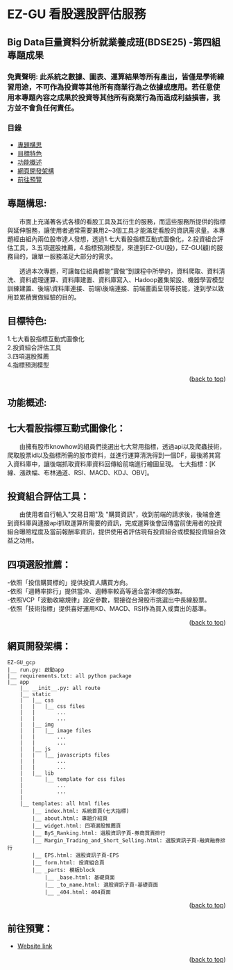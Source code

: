 # EZ-GU 看股選股評估服務
## Big Data巨量資料分析就業養成班(BDSE25) -第四組專題成果

### 免責聲明: 此系統之數據、圖表、運算結果等所有產出，皆僅是學術練習用途，不可作為投資等其他所有商業行為之依據或應用。若任意使用本專題內容之成果於投資等其他所有商業行為而造成利益損害，我方並不會負任何責任。

### 目錄

- [專題構思](#專題構思)
- [目標特色](#目標特色)
- [功能概述](#功能概述)
- [網頁開發架構](#網頁開發架構)
- [前往預覽](#前往預覽)

 

## 專題構思:

　　市面上充滿著各式各樣的看股工具及其衍生的服務，而這些服務所提供的指標與延伸服務，讓使用者通常需要兼用2~3個工具才能滿足看股的資訊需求量。本專題經由組內兩位股市達人發想，透過1.七大看股指標互動式圖像化，2.投資組合評估工具，3.五項選股推薦，4.指標預測模型，來達到EZ-GU(股)，EZ-GU(顧)的服務目的，讓單一服務滿足大部分的需求。

　　透過本次專題，可讓每位組員都能”實做”到課程中所學的，資料爬取、資料清洗、資料處理運算、資料庫建置、資料庫寫入、Hadoop叢集架設、機器學習模型訓練建置、後端\資料庫連接、前端\後端連接、前端畫面呈現等技能，達到學以致用並累積實做經驗的目的。


## 目標特色:

1.七大看股指標互動式圖像化  
2.投資組合評估工具  
3.四項選股推薦  
4.指標預測模型  

<p align="right">(<a href="#top">back to top</a>)</p>



## 功能概述:

## 七大看股指標互動式圖像化：

　　由擁有股市knowhow的組員們挑選出七大常用指標，透過api以及爬蟲技術，爬取股票id以及指標所需的股市資料，並進行運算清洗得到一個DF，最後將其寫入資料庫中，讓後端抓取資料庫資料回傳給前端進行繪圖呈現。
七大指標：[K線、漲跌幅、布林通道、RSI、MACD、KDJ、OBV]。


## 投資組合評估工具：

　　由使用者自行輸入"交易日期"及 "購買資訊"，收到前端的請求後，後端會進到資料庫與連接api抓取運算所需要的資訊，完成運算後會回傳當前使用者的投資組合曝險程度及當前報酬率資訊，提供使用者評估現有投資組合或模擬投資組合效益之功用。


## 四項選股推薦：

-依照「投信購買標的」提供投資人購買方向。  
-依照「週轉率排行」提供當沖、週轉率較高等適合當沖標的族群。  
-依照VCP「波動收縮規律」設定參數，間接從台灣股市挑選出中長線股票。  
-依照「技術指標」提供喜好運用KD、MACD、RSI作為買入或賣出的基準。  

<p align="right">(<a href="#top">back to top</a>)</p>



## 網頁開發架構：

```
EZ-GU_gcp
|__ run.py: 啟動app
|__ requirements.txt: all python package
|__ app
    |__ __init__.py: all route
    |__ static
    |   |__ css
    |   |   |__ css files
    |   |       ...
    |   |       ...
    |   |__ img
    |   |   |__ image files
    |   |       ...
    |   |       ...
    |   |__ js
    |   |   |__ javascripts files
    |   |       ...
    |   |       ...
    |   |__ lib
    |       |__ template for css files
    |           ...
    |           ...
    |
    |__ templates: all html files
        |__ index.html: 系統首頁(七大指標)
        |__ about.html: 專題介紹頁
        |__ widget.html: 四項選股推薦頁
        |__ ByS_Ranking.html: 選股資訊子頁-券商買賣排行
        |__ Margin_Trading_and_Short_Selling.html: 選股資訊子頁-融資融券排行
        |__ EPS.html: 選股資訊子頁-EPS
        |__ form.html: 投資組合頁
        |__ _parts: 模板block
            |__ _base.html: 基礎頁面
            |__ _to_name.html: 選股資訊子頁-基礎頁面
            |__ _404.html: 404頁面
```

<p align="right">(<a href="#top">back to top</a>)</p>


## 前往預覽：

- [Website link](http://ez-gu.info/)

<p align="right">(<a href="#top">back to top</a>)</p>